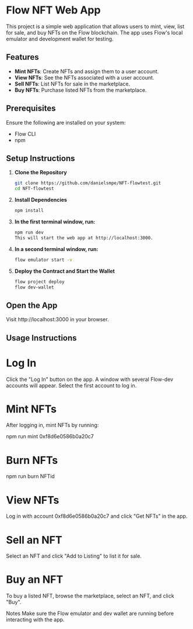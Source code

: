 # Flow NFT Web App

This project is a simple web application that allows users to mint, view, list for sale, and buy NFTs on the Flow blockchain. The app uses Flow's local emulator and development wallet for testing.

## Features

- **Mint NFTs**: Create NFTs and assign them to a user account.
- **View NFTs**: See the NFTs associated with a user account.
- **Sell NFTs**: List NFTs for sale in the marketplace.
- **Buy NFTs**: Purchase listed NFTs from the marketplace.

## Prerequisites

Ensure the following are installed on your system:

- Flow CLI
- npm

## Setup Instructions

1. **Clone the Repository**
   ```bash
   git clone https://github.com/danielsmpe/NFT-flowtest.git
   cd NFT-flowtest
   ```
2. **Install Dependencies**
   ```bash
   npm install
   ```
3. **In the first terminal window, run:**
   ```bash
   npm run dev
   This will start the web app at http://localhost:3000.
   ```
4. **In a second terminal window, run:**
   ```bash
   flow emulator start -v
   ```
5. **Deploy the Contract and Start the Wallet**
   ```bash
   flow project deploy
   flow dev-wallet
   ```

## Open the App

Visit http://localhost:3000 in your browser.

## Usage Instructions

# Log In

Click the "Log In" button on the app. A window with several Flow-dev accounts will appear. Select the first account to log in.

# Mint NFTs

After logging in, mint NFTs by running:

npm run mint 0xf8d6e0586b0a20c7

# Burn NFTs

npm run burn NFTid


# View NFTs

Log in with account 0xf8d6e0586b0a20c7 and click "Get NFTs" in the app.

# Sell an NFT

Select an NFT and click "Add to Listing" to list it for sale.

# Buy an NFT

To buy a listed NFT, browse the marketplace, select an NFT, and click "Buy".

Notes
Make sure the Flow emulator and dev wallet are running before interacting with the app.
